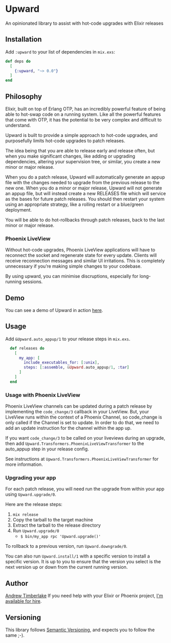 # Upward

An opinionated library to assist with hot-code upgrades with Elixir releases

## Installation

Add `:upward` to your list of dependencies in `mix.exs`:

```elixir
def deps do
  [
    {:upward, "~> 0.0"}
  ]
end
```

## Philosophy

Elixir, built on top of Erlang OTP, has an incredibly powerful feature of being able to hot-swap code on a running system.
Like all the powerful features that come with OTP, it has the potential to be very complex and difficult to understand.

Upward is built to provide a simple approach to hot-code upgrades, and purposefully limits hot-code upgrades to patch releases.

The idea being that you are able to release early and release often, but when you make significant changes, like adding or upgrading dependencies, altering your supervision tree, or similar, you create a new minor or major release.

When you do a patch release, Upward will automatically generate an appup file with the changes needed to upgrade from the previous release to the new one.
When you do a minor or major release, Upward will not generate an appup file, but will instead create a new RELEASES file which will service as the bases for future patch releases.
You should then restart your system using an appropriate strategy, like a rolling restart or a blue/green deployment.

You will be able to do hot-rollbacks through patch releases, back to the last minor or major release.

### Phoenix LiveView

Without hot-code upgrades, Phoenix LiveView applications will have to reconnect the socket and regenerate state for every update. Clients will receive reconnection messages and similar UI irritations. This is completely unnecessary if you’re making simple changes to your codebase.

By using upward, you can minimise discruptions, especially for long-running sessions.

## Demo

You can see a demo of Upward in action [here](https://upward.andrewtimberlake.com).

## Usage

Add `&Upward.auto_appup/1` to your release steps in `mix.exs`.

```elixir
  def releases do
    [
      my_app: [
        include_executables_for: [:unix],
        steps: [:assemble, &Upward.auto_appup/1, :tar]
      ]
    ]
  end
```

### Usage with Phoenix LiveView

Phoenix LiveView channels can be updated during a patch release by implementing the `code_change/3` callback in your LiveView.
But, your LiveView runs within the context of a Phoenix Channel, so code_change is only called if the Channel is set to update. In order to do that, we need to add an update instruction for the channel within the app up.

If you want `code_change/3` to be called on your liveviews during an upgrade, then add `Upward.Transformers.PhoenixLiveViewTransformer` to the auto_appup step in your release config.

See instructions at `Upward.Transformers.PhoenixLiveViewTransformer` for more information.


### Upgrading your app
For each patch release, you will need run the upgrade from within your app using `Upward.upgrade/0`.

Here are the release steps:
1. `mix release`
2. Copy the tarball to the target machine
3. Extract the tarball to the release directory
4. Run `Upward.upgrade/0`
   - `$ bin/my_app rpc 'Upward.upgrade()'`

To rollback to a previous version, run `Upward.downgrade/0`.

You can also run `Upward.install/1` with a specific version to install a specific version. It is up to you to ensure that the version you select is the next version up or down from the current running version.

## Author
[Andrew Timberlake](https://andrewtimberlake.com)
If you need help with your Elixir or Phoenix project, [I'm available for hire](https://andrewtimberlake.com/hire).

## Versioning
This library follows [Semantic Versioning](https://semver.org/), and expects you to follow the same ;-).

